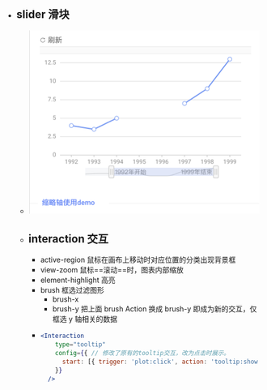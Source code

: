 - ## slider 滑块
	- ![image.png](../assets/image_1661780299302_0.png)
	- ## interaction  交互
		- active-region  鼠标在画布上移动时对应位置的分类出现背景框
		- view-zoom  鼠标==滚动==时，图表内部缩放
		- element-highlight 高亮
		- brush  框选过滤图形
			- brush-x
			- brush-y  把上面 brush Action 换成 brush-y 即成为新的交互，仅框选 y 轴相关的数据
		- ```jsx
		  <Interaction
		      type="tooltip"
		      config={{ // 修改了原有的tooltip交互，改为点击时展示。
		        start: [{ trigger: 'plot:click', action: 'tooltip:show' }],
		      }}
		    />
		  ```